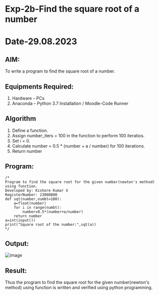 # Exp-2b-Find the square root of a number
# Date-29.08.2023
## AIM:
To write a program to find the square root of a number.

## Equipments Required:
1. Hardware – PCs
2. Anaconda – Python 3.7 Installation / Moodle-Code Runner

## Algorithm
1. Define a function.
2. Assign number_iters = 100 in the function to perform 100 iteratios.
3. Set i = 0.
4. Calculate  number = 0.5 * (number + a / number) for 100 iterations.
5. Return number

## Program:
```
/*
Program to find the square root for the given number(newton's method) using function.
Developed by: Kishore Kumar U
RegisterNumber: 23000800
def sqt(number,numbt=100):
    a=float(number)
    for i in range(numbt):
        number=0.5*(number+a/number)
    return number
a=int(input())
print("Square root of the number:",sqt(a))
*/
```

## Output:
![image](https://github.com/Kishorekumar22060/Square-root-of-a-number/assets/141472136/f5326dc6-fac1-4d9e-8fe0-a9256c2f64e0)



## Result:
Thus the program to find the square root for the given number(newton's method) using function is written and verified using python programming.
